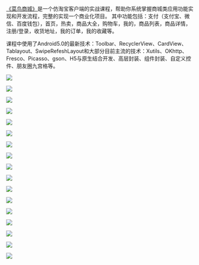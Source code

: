 [《菜鸟商城》](http://www.cniao5.com/course/10073)是一个仿淘宝客户端的实战课程，帮助你系统掌握商城类应用功能实现和开发流程，完整的实现一个商业化项目。
其中功能包括：支付（支付宝、微信、百度钱包），首页，热卖，商品大全，购物车，我的，商品列表，商品详情，注册/登录，收货地址，我的订单，我的收藏等。

课程中使用了Android5.0的最新技术：Toolbar、RecyclerView、CardView、Tablayout、SwipeRefeshLayout和大部分目前主流的技术：Xutils、OKhttp、Fresco、Picasso、gson、H5与原生结合开发、高层封装、组件封装、自定义控件、朋友圈九宫格等。

![](https://raw.githubusercontent.com/angelOnly/CNiao5Shop/master/demo12.png)

![](https://raw.githubusercontent.com/angelOnly/CNiao5Shop/master/demo11.png)

![](https://raw.githubusercontent.com/angelOnly/CNiao5Shop/master/demo13.png)

![](https://raw.githubusercontent.com/angelOnly/CNiao5Shop/master/demo17.jpeg)

![](https://raw.githubusercontent.com/angelOnly/CNiao5Shop/master/demo8.png)

![](https://raw.githubusercontent.com/angelOnly/CNiao5Shop/master/demo3.jpeg)

![](https://raw.githubusercontent.com/angelOnly/CNiao5Shop/master/demo7.jpeg)

![](https://raw.githubusercontent.com/angelOnly/CNiao5Shop/master/demo1.jpeg)

![](https://raw.githubusercontent.com/angelOnly/CNiao5Shop/master/demo2.png)

![](https://raw.githubusercontent.com/angelOnly/CNiao5Shop/master/demo15.jpeg)

![](https://raw.githubusercontent.com/angelOnly/CNiao5Shop/master/demo4.png)

![](https://raw.githubusercontent.com/angelOnly/CNiao5Shop/master/demo14.png)

![](https://raw.githubusercontent.com/angelOnly/CNiao5Shop/master/demo10.png)

![](https://raw.githubusercontent.com/angelOnly/CNiao5Shop/master/demo9.png)

![](https://raw.githubusercontent.com/angelOnly/CNiao5Shop/master/demo5.jpeg)

![](https://raw.githubusercontent.com/angelOnly/CNiao5Shop/master/demo6.png)

![](https://raw.githubusercontent.com/angelOnly/CNiao5Shop/master/demo11.png)

